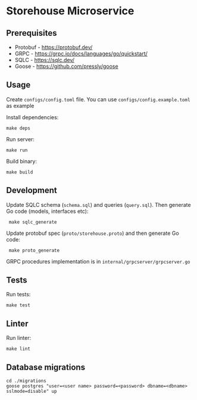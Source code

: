 # Storehouse Microservice

## Prerequisites

- Protobuf - https://protobuf.dev/
- GRPC - https://grpc.io/docs/languages/go/quickstart/
- SQLC - https://sqlc.dev/
- Goose - https://github.com/pressly/goose

## Usage

Create `configs/config.toml` file. You can use `configs/config.example.toml` as example

Install dependencies:

``` bash:
make deps
```

Run server:

``` bash:
make run

```

Build binary:

``` bash:
make build
```

## Development

Update SQLC schema (`schema.sql`) and queries (`query.sql`). Then generate Go code (models, interfaces etc):

``` bash:
 make sqlc_generate
```

Update protobuf spec (`proto/storehouse.proto`) and then generate Go code:

``` bash:
 make proto_generate
```

GRPC procedures implementation is in `internal/grpcserver/grpcserver.go`

## Tests

Run tests:

``` bash:
make test
```

## Linter

Run linter:

``` bash:
make lint
```

## Database migrations

``` bash:
cd ./migrations
goose postgres "user=<user name> password=<password> dbname=<dbname> sslmode=disable" up
```
